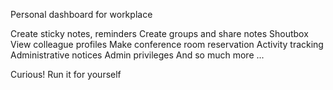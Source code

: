 Personal dashboard for workplace

Create sticky notes, reminders
Create groups and share notes
Shoutbox
View colleague profiles
Make conference room reservation
Activity tracking
Administrative notices
Admin privileges 
And so much more ... 

Curious!
Run it for yourself
